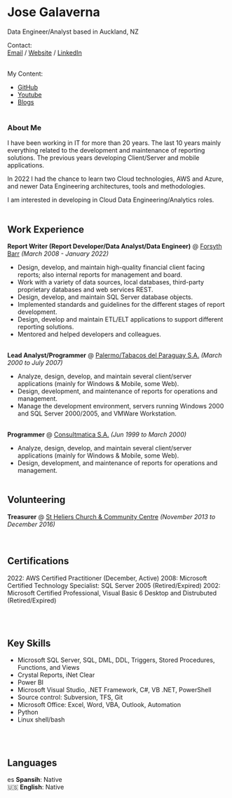 # Jose Galaverna
Data Engineer/Analyst based in Auckland, NZ

Contact:<br>
[Email](mailto:hello.jose@galaverna.com) / [Website](https://jose.galaverna.com/) / [LinkedIn](https://www.linkedin.com/in/jose-galaverna-1561a3228/)
<br><br>

My Content:
- [GitHub](https://github.com/jgdotnet/)
- [Youtube](https://youtube.com/c/jgdotnet/)
- [Blogs](https://youtube.com/c/jgdotnet/)
<br><br>

### About Me
I have been working in IT for more than 20 years. The last 10 years
mainly everything related to the development and maintenance of
reporting solutions. The previous years developing Client/Server and mobile applications.

In 2022  I had the chance to learn two Cloud technologies,
AWS and Azure, and newer Data Engineering architectures, tools and methodologies.

I am interested in developing in Cloud Data Engineering/Analytics roles.
<br><br>


## Work Experience

**Report Writer (Report Developer/Data Analyst/Data Engineer)** @ [Forsyth Barr](https://www.forsythbarr.co.nz/) _(March 2008 - January 2022)_ <br>
- Design, develop, and maintain high-quality financial client facing reports; also internal reports for management and board.
- Work with a variety of data sources, local databases, third-party proprietary databases and web services REST.
- Design, develop, and maintain SQL Server database objects.
- Implemented standards and guidelines for the different stages of report development.
- Design, develop and maintain ETL/ELT applications to support different reporting solutions.
- Mentored and helped developers and colleagues.
<br><br>

**Lead Analyst/Programmer** @ [Palermo/Tabacos del Paraguay S.A.](http://www.palermo.com.py/) _(March 2000 to July 2007)_ <br>
- Analyze, design, develop, and maintain several client/server applications (mainly for Windows & Mobile, some Web).
- Design, development, and maintenance of reports for operations and management.
- Manage the development environment, servers running Windows 2000 and SQL Server 2000/2005, and VMWare Workstation.
<br><br>

**Programmer** @ [Consultmatica S.A.](https://www.consulmatica.com/) _(Jun 1999 to March 2000)_ <br>
- Analyze, design, develop, and maintain several client/server applications (mainly for Windows & Mobile, some Web).
- Design, development, and maintenance of reports for operations and management.
<br><br>

   
## Volunteering

**Treasurer** @ [St Heliers Church & Community Centre](http://www.sthelierscentre.org.nz/) _(November 2013 to December 2016)_<br>
<br><br>


## Certifications

2022: AWS Certified Practitioner (December, Active)
2008: Microsoft Certified Technology Specialist: SQL Server 2005 (Retired/Expired)
2002: Microsoft Certified Professional, Visual Basic 6 Desktop and Distrubuted (Retired/Expired)

<br><br>


## Key Skills

- Microsoft SQL Server, SQL, DML, DDL, Triggers, Stored Procedures, Functions, and Views
- Crystal Reports, iNet Clear
- Power BI
- Microsoft Visual Studio, .NET Framework, C#, VB .NET, PowerShell
- Source control: Subversion, TFS, Git
- Microsoft Office: Excel, Word, VBA, Outlook, Automation
- Python
- Linux shell/bash

<br><br>


## Languages

es **Spansih**: Native <br>
🇺🇸 **English**: Native <br>

<br><br>
